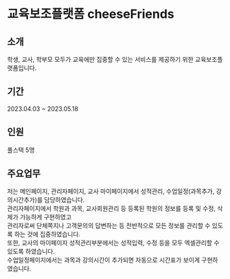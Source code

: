 # 교육보조플랫폼 cheeseFriends
## 소개
학생, 교사, 학부모 모두가 교육에만 집중할 수 있는 서비스를 제공하기 위한 교육보조플랫폼입니다.
## 기간
2023.04.03 ~ 2023.05.18
## 인원
풀스택 5명
## 주요업무
저는 메인페이지, 관리자페이지, 교사 마이페이지에서 성적관리, 수업일정(과목추가, 강의시간추가)를 담당하였습니다.<br/>
관리자페이지에서 학원과 과목, 교사회원관리 등 등록된 학원의 정보를 등록 및 수정, 삭제가 가능하게 구현하였고<br/>
관리자로써 단체쪽지나 고객문의의 답변하는 등 전반적으로 모든 정보를 관리할 수 있도록 하는 것에 집중하였습니다.<br/>
또한, 교사의 마이페이지 성적관리부분에서는 성적입력, 수정 등을 모두 엑셀관리할 수 있도록 하였습니다.<br/>
수업일정페이지에서는 과목과 강의시간이 추가되면 자동으로 시간표가 보이게 구현하였습니다.<br/>

